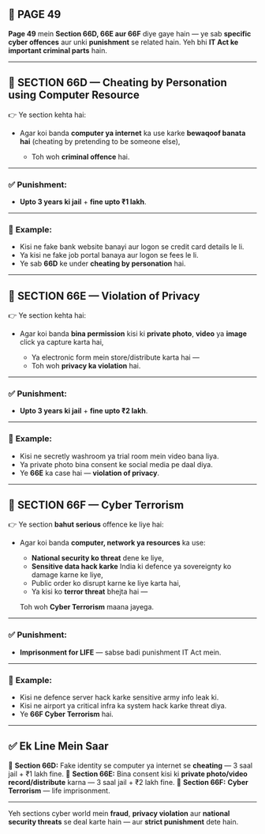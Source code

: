 ## 📄 **PAGE 49**

**Page 49** mein **Section 66D, 66E aur 66F** diye gaye hain — ye sab **specific cyber offences** aur unki **punishment** se related hain.
Yeh bhi **IT Act ke important criminal parts** hain.

---

## 🔹 **SECTION 66D — Cheating by Personation using Computer Resource**

👉 Ye section kehta hai:

* Agar koi banda **computer ya internet** ka use karke **bewaqoof banata hai** (cheating by pretending to be someone else),

  * Toh woh **criminal offence** hai.

---

### ✅ **Punishment:**

* **Upto 3 years ki jail** + **fine upto ₹1 lakh**.

---

### 🧩 **Example:**

* Kisi ne fake bank website banayi aur logon se credit card details le li.
* Ya kisi ne fake job portal banaya aur logon se fees le li.
* Ye sab **66D** ke under **cheating by personation** hai.

---

## 🔹 **SECTION 66E — Violation of Privacy**

👉 Ye section kehta hai:

* Agar koi banda **bina permission** kisi ki **private photo**, **video** ya **image** click ya capture karta hai,

  * Ya electronic form mein store/distribute karta hai —
  * Toh woh **privacy ka violation** hai.

---

### ✅ **Punishment:**

* **Upto 3 years ki jail** + **fine upto ₹2 lakh**.

---

### 🧩 **Example:**

* Kisi ne secretly washroom ya trial room mein video bana liya.
* Ya private photo bina consent ke social media pe daal diya.
* Ye **66E** ka case hai — **violation of privacy**.

---

## 🔹 **SECTION 66F — Cyber Terrorism**

👉 Ye section **bahut serious** offence ke liye hai:

* Agar koi banda **computer, network ya resources** ka use:

  * **National security ko threat** dene ke liye,
  * **Sensitive data hack karke** India ki defence ya sovereignty ko damage karne ke liye,
  * Public order ko disrupt karne ke liye karta hai,
  * Ya kisi ko **terror threat** bhejta hai —

  Toh woh **Cyber Terrorism** maana jayega.

---

### ✅ **Punishment:**

* **Imprisonment for LIFE** — sabse badi punishment IT Act mein.

---

### 🧩 **Example:**

* Kisi ne defence server hack karke sensitive army info leak ki.
* Kisi ne airport ya critical infra ka system hack karke threat diya.
* Ye **66F Cyber Terrorism** hai.

---

## ✅ **Ek Line Mein Saar**

📌 **Section 66D:** Fake identity se computer ya internet se **cheating** — 3 saal jail + ₹1 lakh fine.
📌 **Section 66E:** Bina consent kisi ki **private photo/video record/distribute** karna — 3 saal jail + ₹2 lakh fine.
📌 **Section 66F:** **Cyber Terrorism** — life imprisonment.

---

Yeh sections cyber world mein **fraud**, **privacy violation** aur **national security threats** se deal karte hain — aur **strict punishment** dete hain.
